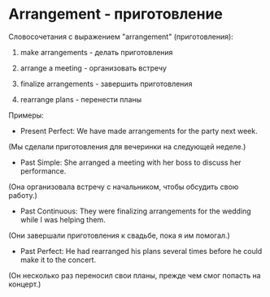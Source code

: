 # Arrangement - приготовление




Словосочетания с выражением "arrangement" (приготовления):

1. make arrangements - делать приготовления

2. arrange a meeting - организовать встречу

3. finalize arrangements - завершить приготовления

4. rearrange plans - перенести планы

Примеры:

- Present Perfect: We have made arrangements for the party next week.

(Мы сделали приготовления для вечеринки на следующей неделе.)

- Past Simple: She arranged a meeting with her boss to discuss her performance.

(Она организовала встречу с начальником, чтобы обсудить свою работу.)

- Past Continuous: They were finalizing arrangements for the wedding while I was helping them.

(Они завершали приготовления к свадьбе, пока я им помогал.)

- Past Perfect: He had rearranged his plans several times before he could make it to the concert.

(Он несколько раз переносил свои планы, прежде чем смог попасть на концерт.)
